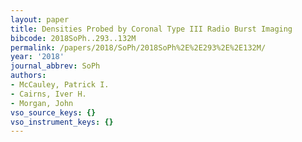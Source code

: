 ```yaml
---
layout: paper
title: Densities Probed by Coronal Type III Radio Burst Imaging
bibcode: 2018SoPh..293..132M
permalink: /papers/2018/SoPh/2018SoPh%2E%2E293%2E%2E132M/
year: '2018'
journal_abbrev: SoPh
authors:
- McCauley, Patrick I.
- Cairns, Iver H.
- Morgan, John
vso_source_keys: {}
vso_instrument_keys: {}
---
```

